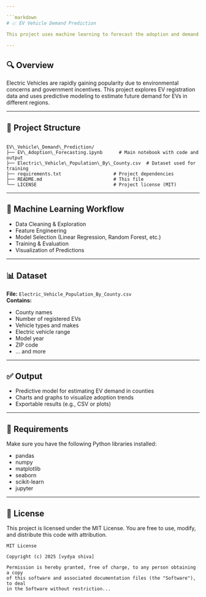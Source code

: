 ```yaml
---

```markdown
# 📈 EV Vehicle Demand Prediction

This project uses machine learning to forecast the adoption and demand of electric vehicles (EVs) based on county-level data. Implemented in a Jupyter Notebook, this project helps understand patterns in EV adoption using real-world datasets.

---
```


## 🔍 Overview

Electric Vehicles are rapidly gaining popularity due to environmental concerns and government incentives. This project explores EV registration data and uses predictive modeling to estimate future demand for EVs in different regions.

---

## 📁 Project Structure

```

EV\_Vehicle\_Demand\_Prediction/
├── EV\_Adoption\_Forecasting.ipynb      # Main notebook with code and output
├── Electric\_Vehicle\_Population\_By\_County.csv  # Dataset used for training
├── requirements.txt                   # Project dependencies
├── README.md                          # This file
└── LICENSE                            # Project license (MIT)

````

---

## 🧠 Machine Learning Workflow

- Data Cleaning & Exploration
- Feature Engineering
- Model Selection (Linear Regression, Random Forest, etc.)
- Training & Evaluation
- Visualization of Predictions

---

## 📊 Dataset

**File:** `Electric_Vehicle_Population_By_County.csv`  
**Contains:**  
- County names  
- Number of registered EVs  
- Vehicle types and makes  
- Electric vehicle range  
- Model year  
- ZIP code  
- ... and more

---

## ✅ Output

- Predictive model for estimating EV demand in counties
- Charts and graphs to visualize adoption trends
- Exportable results (e.g., CSV or plots)

---

## 🧪 Requirements

Make sure you have the following Python libraries installed:

* pandas
* numpy
* matplotlib
* seaborn
* scikit-learn
* jupyter

---

## 📜 License

This project is licensed under the MIT License.
You are free to use, modify, and distribute this code with attribution.

```
MIT License

Copyright (c) 2025 [vydya shiva]

Permission is hereby granted, free of charge, to any person obtaining a copy
of this software and associated documentation files (the "Software"), to deal
in the Software without restriction...
```
